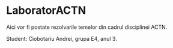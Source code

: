 # LaboratorACTN
 Aici vor fi postate rezolvarile temelor din cadrul disciplinei ACTN.
 
 Student: Ciobotariu Andrei, grupa E4, anul 3. 
